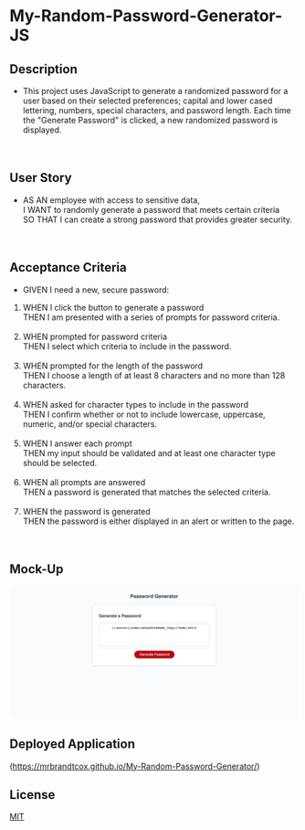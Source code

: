 # My-Random-Password-Generator-JS

## **Description**
- This project uses JavaScript to generate a randomized password for a user based on their selected preferences; capital and lower cased lettering, numbers, special characters, and password length. Each time the "Generate Password" is clicked, a new randomized password is displayed. 
<br/><br/><br/>

## **User Story**
- AS AN employee with access to sensitive data,  
I WANT to randomly generate a password that meets certain criteria  
SO THAT I can create a strong password that provides greater security.
<br/><br/><br/>

## **Acceptance Criteria**
-  GIVEN I need a new, secure password:  
1. WHEN I click the button to generate a password  
   THEN I am presented with a series of prompts for password criteria.
   <br/><br/>  
2. WHEN prompted for password criteria  
   THEN I select which criteria to include in the password.
   <br/><br/>  
3. WHEN prompted for the length of the password  
   THEN I choose a length of at least 8 characters and no more than 128 characters.
   <br/><br/>  
4. WHEN asked for character types to include in the password  
   THEN I confirm whether or not to include lowercase, uppercase, numeric, and/or special characters.
   <br/><br/>  
5. WHEN I answer each prompt  
   THEN my input should be validated and at least one character type should be selected.
   <br/><br/>  
6. WHEN all prompts are answered  
   THEN a password is generated that matches the selected criteria.
   <br/><br/>  
7. WHEN the password is generated  
   THEN the password is either displayed in an alert or written to the page.
<br/><br/><br/>


## **Mock-Up**

![password-gen-mock-up](./imgs/Screenshot2023-04-04at3.37.00PM.png)



## **Deployed Application**

(https://mrbrandtcox.github.io/My-Random-Password-Generator/)



## **License** 
[MIT](https://choosealicense.com/licenses/mit/)